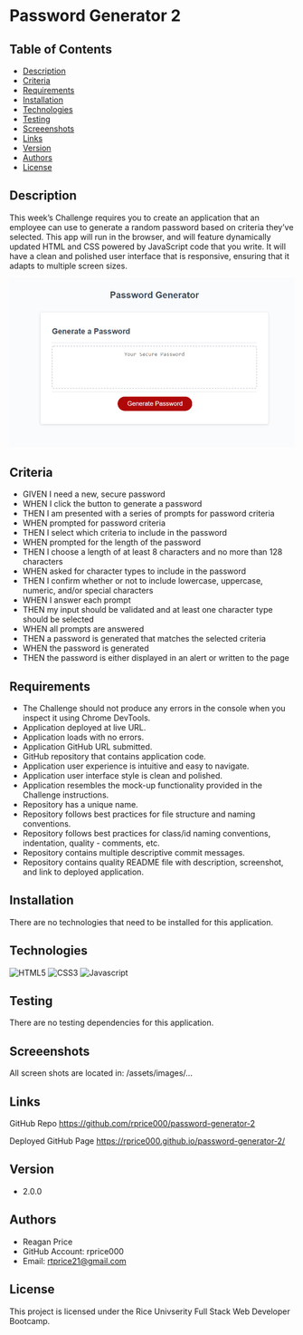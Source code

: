 # Password Generator 2

## Table of Contents
* [Description](#description)
* [Criteria](#criteria)
* [Requirements](#requirements)
* [Installation](#installation)
* [Technologies](#technologies)
* [Testing](#testing)
* [Screeenshots](#screenshots)
* [Links](#links)
* [Version](#version)
* [Authors](#authors)
* [License](#license)


## Description
This week’s Challenge requires you to create an application that an employee can use to generate a random password based on criteria they’ve selected. This app will run in the browser, and will feature dynamically updated HTML and CSS powered by JavaScript code that you write. It will have a clean and polished user interface that is responsive, ensuring that it adapts to multiple screen sizes.

![Starting Image](assets/images/starting-image.PNG)

## Criteria
-  GIVEN I need a new, secure password
-  WHEN I click the button to generate a password
-  THEN I am presented with a series of prompts for password criteria
-  WHEN prompted for password criteria
-  THEN I select which criteria to include in the password
-  WHEN prompted for the length of the password
-  THEN I choose a length of at least 8 characters and no more than 128 characters
-  WHEN asked for character types to include in the password
-  THEN I confirm whether or not to include lowercase, uppercase, numeric, and/or special characters
-  WHEN I answer each prompt
-  THEN my input should be validated and at least one character type should be selected
-  WHEN all prompts are answered
-  THEN a password is generated that matches the selected criteria
-  WHEN the password is generated
-  THEN the password is either displayed in an alert or written to the page

## Requirements
-  The Challenge should not produce any errors in the console when you inspect it using Chrome DevTools.
-  Application deployed at live URL.
-  Application loads with no errors.
-  Application GitHub URL submitted.
-  GitHub repository that contains application code.
-  Application user experience is intuitive and easy to navigate.
-  Application user interface style is clean and polished.
-  Application resembles the mock-up functionality provided in the Challenge instructions.
-  Repository has a unique name.
-  Repository follows best practices for file structure and naming conventions.
-  Repository follows best practices for class/id naming conventions, indentation, quality -  comments, etc.
-  Repository contains multiple descriptive commit messages.
-  Repository contains quality README file with description, screenshot, and link to deployed application.

## Installation
There are no technologies that need to be installed for this application.

## Technologies
![HTML5](https://img.shields.io/badge/-HTML5-cf250e?logo=html5&logoColor=white&style=plastic)
![CSS3](https://img.shields.io/badge/-CSS3-0817e2?logo=css3&logoColor=white&style=plastic)
![Javascript](https://img.shields.io/badge/-Javascript-F7DF1E?logo=javascript&logoColor=black&style=plastic)

## Testing
There are no testing dependencies for this application.

## Screeenshots
All screen shots are located in: /assets/images/...

## Links
GitHub Repo
https://github.com/rprice000/password-generator-2

Deployed GitHub Page
https://rprice000.github.io/password-generator-2/

## Version
- 2.0.0

## Authors
- Reagan Price
- GitHub Account: rprice000
- Email: rtprice21@gmail.com

## License
This project is licensed under the Rice Univserity Full Stack Web Developer Bootcamp.